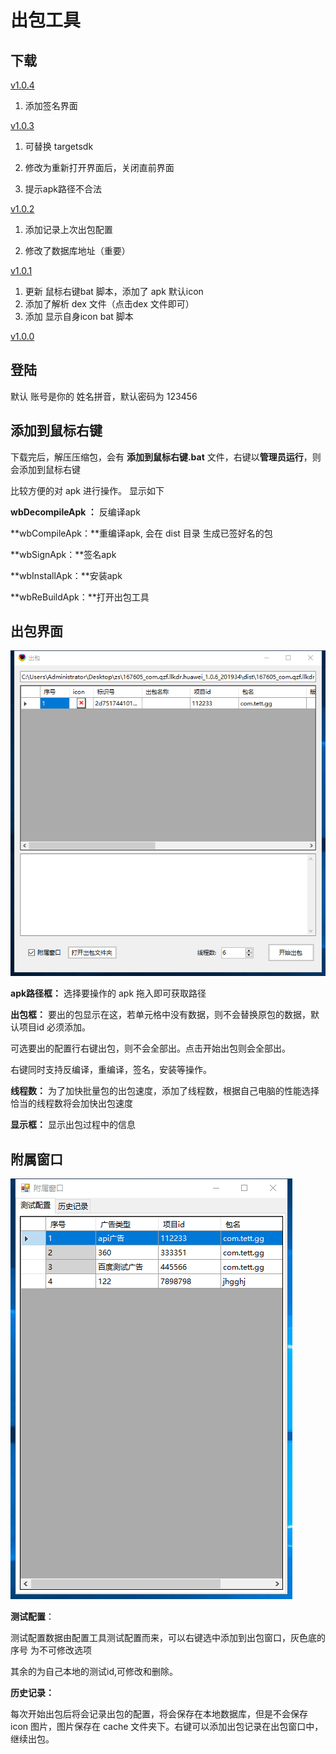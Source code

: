 # 出包工具

## 下载

[v1.0.4](http://gui.vigame.cn/createApk/v1.0.4/createApk_1.0.4.zip)

1. 添加签名界面

   

[v1.0.3](http://gui.vigame.cn/createApk/v1.0.3/createApk_1.0.3.zip)

1. 可替换 targetsdk 

2. 修改为重新打开界面后，关闭直前界面

3. 提示apk路径不合法

   

[v1.0.2](http://gui.vigame.cn/createApk/v1.0.2/createApk_1.0.2.zip)

1. 添加记录上次出包配置

2. 修改了数据库地址（重要）

   

[v1.0.1](http://gui.vigame.cn/createApk/v1.0.1/createApk_1.0.1.zip)

1. 更新 鼠标右键bat 脚本，添加了 apk 默认icon 
2. 添加了解析 dex 文件（点击dex 文件即可）
3. 添加 显示自身icon bat 脚本

[v1.0.0](http://gui.vigame.cn/createApk/v1.0.0/createApk_1.0.0.zip)

## 登陆

默认 账号是你的 姓名拼音，默认密码为 123456

## 添加到鼠标右键

 下载完后，解压压缩包，会有 **添加到鼠标右键.bat** 文件，右键以**管理员运行**，则会添加到鼠标右键

比较方便的对 apk 进行操作。 显示如下

 **wbDecompileApk ：** 反编译apk

 **wbCompileApk：**重编译apk, 会在 dist 目录 生成已签好名的包

 **wbSignApk：**签名apk

 **wbInstallApk：**安装apk

 **wbReBuildApk：**打开出包工具

## 出包界面

![main](../.gitbook/assets/main%20%281%29.png)

**apk路径框：** 选择要操作的 apk 拖入即可获取路径

**出包框：** 要出的包显示在这，若单元格中没有数据，则不会替换原包的数据，默认项目id 必须添加。

可选要出的配置行右键出包，则不会全部出。点击开始出包则会全部出。

 右键同时支持反编译，重编译，签名，安装等操作。

**线程数：** 为了加快批量包的出包速度，添加了线程数，根据自己电脑的性能选择恰当的线程数将会加快出包速度

**显示框：** 显示出包过程中的信息

## 附属窗口

![fsck](../.gitbook/assets/fsck.png)

**测试配置**：

 测试配置数据由配置工具测试配置而来，可以右键选中添加到出包窗口，灰色底的序号 为不可修改选项

其余的为自己本地的测试id,可修改和删除。

**历史记录：**

 每次开始出包后将会记录出包的配置，将会保存在本地数据库，但是不会保存icon 图片，图片保存在 cache 文件夹下。右键可以添加出包记录在出包窗口中，继续出包。

